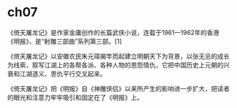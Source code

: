 # ch07
《倚天屠龙记》是作家金庸创作的长篇武侠小说，连载于1961—1962年的香港《明报》，是“射雕三部曲”系列第三部。[1]

《倚天屠龙记》以安徽农民朱元璋揭竿而起建立明朝天下为背景，以张无忌的成长为线索，叙写江湖上的各帮各派、各种人物的恩怨情仇，它把中国历史上元朝的兴衰和江湖道义、恩仇平行交叉起来。

《倚天屠龙记》把《明报》自《神雕侠侣》以来所产生的影响进一步扩大，把读者的眼光和注意力牢牢吸引和固定在了《明报》上。